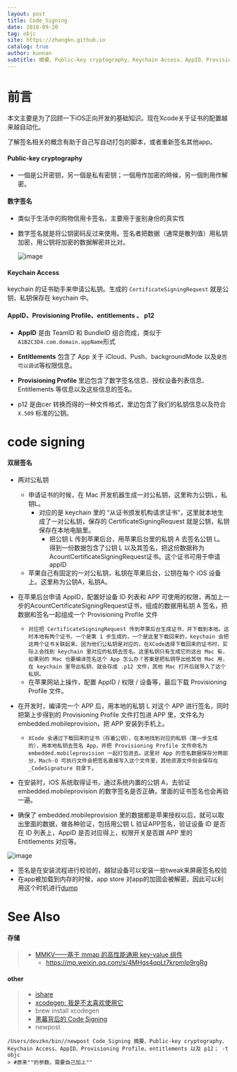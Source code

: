 ```yaml
---
layout: post
title: Code_Signing
date: 2018-09-20
tag: objc
site: https://zhangkn.github.io
catalog: true
author: kunnan
subtitle: 摘要、Public-key cryptography、Keychain Access、AppID、Provisioning Profile、entitlements 以及 p12；
---
```




# 前言

本文主要是为了回顾一下iOS正向开发的基础知识。现在Xcode关于证书的配置越来越自动化。

了解签名相关的概念有助于自己写自动打包的脚本，或者重新签名其他app。





#### Public-key cryptography



* 一個是公开密钥，另一個是私有密钥；一個用作加密的時候，另一個則用作解密。





#### 数字签名

* 类似于生活中的购物信用卡签名，主要用于鉴别身份的真实性

* 数字签名就是将公钥密码反过来使用。签名者把数据（通常是散列值）用私钥加密，用公钥将加密的数据解密并比对。

  ![image](https://ws2.sinaimg.cn/large/af39b376gy1fvg2i6fxgxj20hf0i2jtk.jpg)



#### Keychain Access



keychain 的证书助手来申请公私钥。生成的 `CertificateSigningRequest` 就是公钥，私钥保存在 keychain 中。

#### AppID、Provisioning Profile、entitlements 、 p12



* **AppID** 是由 TeamID 和 BundleID 组合而成，类似于 `A1B2C3D4.com.domain.appName`形式
* **Entitlements** 包含了 App 关于 iCloud、Push、backgroundMode 以及`是否可以调试`等权限信息。



* **Provisioning Profile** 里边包含了数字签名信息、授权设备列表信息、Entitlements 等信息以及这些信息的签名。
* p12   是由cer 转换而得的一种文件格式，里边包含了我们的私钥信息以及符合 `X.509` 标准的公钥。

#  code signing

#### 双层签名

- 两对公私钥

  * 申请证书的时候，在 Mac 开发机器生成一对公私钥，这里称为公钥L，私钥L。
    * 对应的是 keychain 里的 “从证书颁发机构请求证书”，这里就本地生成了一对公私钥，保存的 CertificateSigningRequest 就是公钥，私钥保存在本地电脑里。
      * 把公钥 L 传到苹果后台，用苹果后台里的私钥 A 去签名公钥 L。得到一份数据包含了公钥 L 以及其签名，把这份数据称为AcountCertificateSigningRequest证书。这个证书可用于申请appID
  * 苹果自己有固定的一对公私钥，私钥在苹果后台，公钥在每个 iOS 设备上。这里称为公钥A，私钥A。

- 在苹果后台申请 AppID，配置好设备 ID 列表和 APP 可使用的权限，再加上一步的AcountCertificateSigningRequest证书，组成的数据用私钥 A 签名，把数据和签名一起组成一个 Provisioning Profile 文件

  * `对应把 CertificateSigningRequest 传到苹果后台生成证书，并下载到本地。这时本地有两个证书，一个是第 1 步生成的，一个是这里下载回来的，keychain 会把这两个证书关联起来，因为他们公私钥是对应的，在XCode选择下载回来的证书时，实际上会找到 keychain 里对应的私钥去签名。这里私钥只有生成它的这台 Mac 有，如果别的 Mac 也要编译签名这个 App 怎么办？答案是把私钥导出给其他 Mac 用，在 keychain 里导出私钥，就会存成 .p12 文件，其他 Mac 打开后就导入了这个私钥。`
  * 在苹果网站上操作，配置 AppID / 权限 / 设备等，最后下载 Provisioning Profile 文件。

- 在开发时，编译完一个 APP 后，用本地的私钥 L 对这个 APP 进行签名，同时把第上步得到的 Provisioning Profile 文件打包进 APP 里，文件名为 embedded.mobileprovision，把 APP 安装到手机上。

  * `XCode 会通过下载回来的证书（存着公钥），在本地找到对应的私钥（第一步生成的），用本地私钥去签名 App，并把 Provisioning Profile 文件命名为 embedded.mobileprovision 一起打包进去。这里对 App 的签名数据保存分两部分，Mach-O 可执行文件会把签名直接写入这个文件里，其他资源文件则会保存在 _CodeSignature 目录下。`

- 在安装时，iOS 系统取得证书，通过系统内置的公钥 A，去验证 embedded.mobileprovision 的数字签名是否正确，里面的证书签名也会再验一遍。

- 确保了 embedded.mobileprovision 里的数据都是苹果授权以后，就可以取出里面的数据，做各种验证，包括用公钥 L 验证APP签名，验证设备 ID 是否在 ID 列表上，AppID 是否对应得上，权限开关是否跟 APP 里的 Entitlements 对应等。

![image](https://ws2.sinaimg.cn/large/af39b376gy1fvg32y7lkej20hn0b7jsr.jpg)

* 签名是在安装流程进行校验的，越狱设备可以安装一些tweak来屏蔽签名校验
* 在app被加载到内存的时候，app store 对app的加固会被解密，因此可以利用这个时机进行[dump](https://github.com/AloneMonkey/frida-ios-dump)



# See Also 



#### 存储



> * [    MMKV——基于 mmap 的高性能通用 key-value 组件](<https://github.com/Tencent/MMKV/blob/master/readme_cn.md>)
>   * https://mp.weixin.qq.com/s/4MHgs4qpLt7krpmIp9rgRg

#### other 



>* [ishare](http://ishare.iask.sina.com.cn/u/5099ed2b0cf2c9d5dae52a41.html)
>* [xcodegen: 我是不太喜欢使用它](https://mp.weixin.qq.com/s?__biz=MzI5NjAwNjg1Nw==&mid=2457137228&idx=1&sn=3f2e42f142c190931c35bebcbd2a2e1b&chksm=fbcab5eaccbd3cfc3dc711234a032d5895dfcb4c97ca5c5a5a723fb1837dc69d9abc68a24893&scene=21#wechat_redirect)
>  * brew install xcodegen
>* [黑幕背后的 Code Signing](https://mp.weixin.qq.com/s?__biz=MzI5NjAwNjg1Nw==&mid=2457137240&idx=1&sn=6bcb062dcc29ecf2473d46387969d7a1&scene=19#wechat_redirect)
>* newpost 
>
```
/Users/devzkn/bin//newpost Code_Signing 摘要、Public-key cryptography、Keychain Access、AppID、Provisioning Profile、entitlements 以及 p12； -t objc
> #原来""的参数，需要自己加上""
```

